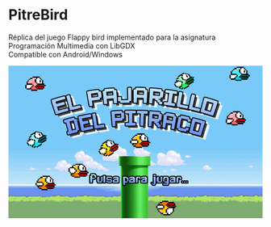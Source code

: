# PitreBird

 Réplica del juego Flappy bird implementado para la asignatura Programación Multimedia con LibGDX  <br />
 Compatible con Android/Windows
 
![alt text](https://github.com/miguering/PitreBird/blob/main/android/assets/caratula2.png?raw=true)

